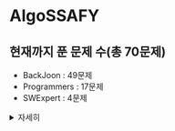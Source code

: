 # AlgoSSAFY

## 현재까지 푼 문제 수(총 70문제)

* BackJoon : 49문제
* Programmers : 17문제
* SWExpert : 4문제
<details>
    <summary>자세히</summary>
### 1주차 (07/29, 08/01)
* [해시](https://d2.naver.com/helloworld/831311)
* [Java 8 API 스택 공식문서](https://docs.oracle.com/javase/8/docs/api/java/util/Stack.html)
* [스택관련 블로그](https://gmlwjd9405.github.io/2018/08/03/data-structure-stack.html)
* [2019 카카오 개발자 겨울 인턴십](https://programmers.co.kr/learn/challenges?tab=all_challenges)
* [2020 카카오 인턴십](https://programmers.co.kr/learn/challenges?tab=all_challenges)

### 2주차 (08/05, 08/09)
* 순열과 조합
* 정렬
* Union-Find
* Kruskal Algorithm

### 3주차 (08/12, 08/16)
* 2018 카카오 블라인드 채용

### 4주차 (08/19, 08/23)
* 2018 카카오 블라인드 채용

### 5주차 (08/26, 08/30)
* Trie 자료구조 학습
* 2018 카카오 블라인드 채용
* 2019 카카오 블라인드 채용

### 6주차 (9/2, 9/6)
* [2019 카카오 블라인드 채용 - 무지의 먹방 라이브](https://programmers.co.kr/learn/courses/30/lessons/42891)
* [2019 카카오 블라인드 채용 - 실패율](https://programmers.co.kr/learn/courses/30/lessons/42889)
* [Backjoon - 녹색입은 애가 젤다지](https://www.acmicpc.net/problem/4485)
* [Backjoon - 샘터](https://www.acmicpc.net/problem/18513)

### 7주차 (9/9, 기업 코딩테스트로 인한 휴무)
* [swexpert - 규영이와 인영이의 카드게임](https://swexpertacademy.com/main/code/problem/problemDetail.do?contestProbId=AWgv9va6HnkDFAW0&categoryId=AWgv9va6HnkDFAW0&categoryType=CODE&&&)
* [swexpert - 보호 필름](https://swexpertacademy.com/main/code/problem/problemDetail.do?contestProbId=AV5V1SYKAaUDFAWu&categoryId=AV5V1SYKAaUDFAWu&categoryType=CODE)

### 8주차 (9/16, 9/20)
* [swexpert - 최솟값으로 이동하기](https://swexpertacademy.com/main/code/problem/problemDetail.do?contestProbId=AWDTN0cKr1oDFAWD&categoryId=AWDTN0cKr1oDFAWD&categoryType=CODE)
* [swexpert - 홈 방범 서비스](https://swexpertacademy.com/main/code/problem/problemDetail.do?contestProbId=AV5V61LqAf8DFAWu&categoryId=AV5V61LqAf8DFAWu&categoryType=CODE)
* [Backjoon - 스타트 택시](https://www.acmicpc.net/problem/19238)
* [Backjoon - 어른 상어](https://www.acmicpc.net/problem/19237)

### 9주차 (추석휴무, 10/4)
* [Backjoon - 구슬 탈출 2](https://www.acmicpc.net/problem/13460)
* [Backjoon - 청소년 상어](https://www.acmicpc.net/problem/19236)

### 10주차 (10/7, 10/11)
* [Backjoon - 2048(Easy)](https://www.acmicpc.net/problem/12100)
* [Backjoon - 뱀](https://www.acmicpc.net/problem/3190)
* [Backjoon - 경사로](https://www.acmicpc.net/problem/14890)
* [Backjoon - 시험 감독](https://www.acmicpc.net/problem/13458)

### 11주차 (10/14, 삼성 역량테스트로 인한 휴무)
* [Backjoon - 주사위 굴리기](https://www.acmicpc.net/problem/14499)
* [Backjoon - 큐빙](https://www.acmicpc.net/problem/5373)

### 12주차 (10/21, 10/25)
* [Programmers - 가장 먼 노드](https://programmers.co.kr/learn/courses/30/lessons/49189)
* [Programmers - 순위](https://programmers.co.kr/learn/courses/30/lessons/49191)
* [Kruskal Algorithm](https://blog.naver.com/ssarang8649/221038259400)
* [Prim Algorithm](http://blog.naver.com/PostView.nhn?blogId=ssarang8649&logNo=220992988177)
* [Dijkstra Algorithm](https://gaybee.tistory.com/34)
* [Floyd-Warshall Algorithm](https://velog.io/@pandahun/%EC%95%8C%EA%B3%A0%EB%A6%AC%EC%A6%98-%EC%A0%95%EB%A6%AC-%ED%94%8C%EB%A1%9C%EC%9D%B4%EB%93%9C-%EC%9B%8C%EC%85%9C-%EB%B0%B1%EC%A4%80-11404-java)
* [Bellman-Ford Algorithm](https://code0xff.tistory.com/24)

### 13주차 (10/28, 11/01)
* [Backjoon - 빗물](https://www.acmicpc.net/problem/14719)
* [Backjoon - 타임머신](https://www.acmicpc.net/problem/1440)
* [Backjoon - 별자리 만들기](https://www.acmicpc.net/problem/4386)
* [Backjoon - 특정한 최단 경우](https://www.acmicpc.net/problem/1504)

### 14주차 (11/04, 11/08)
* [Backjoon - Puyo Puyo](https://www.acmicpc.net/problem/11559)
* [Backjoon - 나이트의 이동](https://www.acmicpc.net/problem/7562)
* [Backjoon - 네트워크 연결](https://www.acmicpc.net/problem/1922)
* [Backjoon - 불!](https://www.acmicpc.net/problem/4179)
* [Backjoon - 적록색약](https://www.acmicpc.net/problem/10026)

### 15주차 (11/11, 11/15)
* [Backjoon - 무서운 아르바이트](https://www.acmicpc.net/problem/12846)
* [Backjoon - SNS](https://www.acmicpc.net/problem/2533)
* [Backjoon - 게임 개발](https://www.acmicpc.net/problem/1516)
* [Backjoon - 외계인의 기타연주](https://www.acmicpc.net/problem/2841)
* [Backjoon - 소용돌이 예쁘게 출력하기](https://www.acmicpc.net/problem/1022)

### 16주차 (11/18, 11/22)
* [Backjoon - 후보 추천하기](https://www.acmicpc.net/problem/1713)
* [Backjoon - 미친 아두이노](https://www.acmicpc.net/problem/8972)

### 17주차 (11/29, SSAFY FINAL PROJECT로 인한 휴무)
* [Backjoon - 여행 가자](https://www.acmicpc.net/problem/1976)
* [Backjoon - 전화번호 목록](https://www.acmicpc.net/problem/5052)

### 18주차 (12/2, 12/6)
* [Backjoon - 카드 정렬하기](https://www.acmicpc.net/problem/1715)
* [Backjoon - 보석 도둑](https://www.acmicpc.net/problem/1202)
* [Backjoon - 친구 네트워크](https://www.acmicpc.net/problem/4195)
* [Backjoon - 문자열 폭발](https://www.acmicpc.net/problem/9935)

### 19주차 (12/9, 일부인원 개인사정 및 해커톤 참가로 인한 휴무)
* [Backjoon - 음주 코딩](https://www.acmicpc.net/problem/5676)
* [Backjoon - 소수의 곱](https://www.acmicpc.net/problem/2014)

### 20주차 (12/16, 12/20)
* [Backjoon - 오큰수](https://www.acmicpc.net/problem/17298)
* [Backjoon - 감소하는 수](https://www.acmicpc.net/problem/1038)
* [Backjoon - 옥상 정원 꾸미기](https://www.acmicpc.net/problem/6198)
* [Backjoon - 오등큰수](https://www.acmicpc.net/problem/17299)
* [Backjoon - 괄호 제거](https://www.acmicpc.net/problem/2800)

### 21주차 (12/23, 12/27)
* [Backjoon - 강의실 배정](https://www.acmicpc.net/problem/11000)
* [Backjoon - 색종이 붙이기](https://www.acmicpc.net/problem/17136)
* [Backjoon - 집합의 표현](https://www.acmicpc.net/problem/1717)
* [Backjoon - ⚾](https://www.acmicpc.net/problem/17281)

### 22주차 (12/30, 2021-1/3)

* [Backjoon - 연료 채우기](https://www.acmicpc.net/problem/1826)
* [Backjoon - 레이저 통신](https://www.acmicpc.net/problem/6087)
* [Backjoon - 화장실의 규칙](https://www.acmicpc.net/problem/19640)
* [Backjoon - Brainf**k 인터프리터](https://www.acmicpc.net/problem/3954)


</details>


